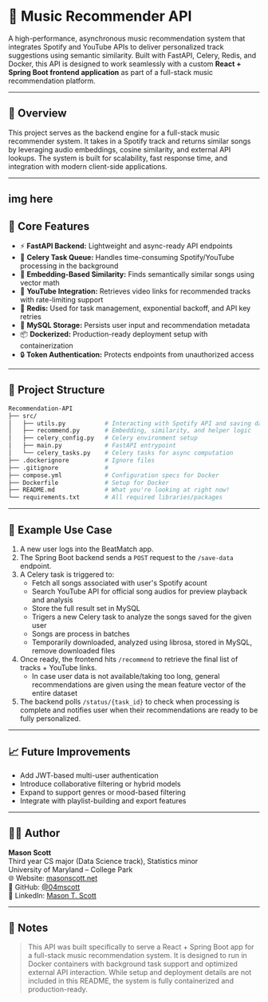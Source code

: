 # 🎵 Music Recommender API

A high-performance, asynchronous music recommendation system that integrates Spotify and YouTube APIs to deliver personalized track suggestions using semantic similarity. Built with FastAPI, Celery, Redis, and Docker, this API is designed to work seamlessly with a custom **React + Spring Boot frontend application** as part of a full-stack music recommendation platform.

---

## 🚀 Overview

This project serves as the backend engine for a full-stack music recommender system. It takes in a Spotify track and returns similar songs by leveraging audio embeddings, cosine similarity, and external API lookups. The system is built for scalability, fast response time, and integration with modern client-side applications.

---
img here
---

## 🧠 Core Features

- ⚡ **FastAPI Backend:** Lightweight and async-ready API endpoints
- 🧵 **Celery Task Queue:** Handles time-consuming Spotify/YouTube processing in the background
- 🧠 **Embedding-Based Similarity:** Finds semantically similar songs using vector math
- 🔁 **YouTube Integration:** Retrieves video links for recommended tracks with rate-limiting support
- 🧊 **Redis:** Used for task management, exponential backoff, and API key retries
- 🐬 **MySQL Storage:** Persists user input and recommendation metadata
- 📦 **Dockerized:** Production-ready deployment setup with containerization
- 🔒 **Token Authentication:** Protects endpoints from unauthorized access

---

## 📂 Project Structure
```bash
Recommendation-API
├── src/
│   ├── utils.py           # Interacting with Spotify API and saving data to database
│   ├── recommend.py       # Embedding, similarity, and helper logic
│   ├── celery_config.py   # Celery environment setup
│   ├── main.py            # FastAPI entrypoint
│   └── celery_tasks.py    # Celery tasks for async computation
├── .dockerignore          # Ignore files
├── .gitignore             # 
├── compose.yml            # Configuration specs for Docker
├── Dockerfile             # Setup for Docker
├── README.md              # What you're looking at right now!
└── requirements.txt       # All required libraries/packages
```
---

## 🧪 Example Use Case

1. A new user logs into the BeatMatch app.
2. The Spring Boot backend sends a `POST` request to the `/save-data` endpoint.
4. A Celery task is triggered to:
   - Fetch all songs associated with user's Spotify acount
   - Search YouTube API for official song audios for preview playback and analysis
   - Store the full result set in MySQL
   - Trigers a new Celery task to analyze the songs saved for the given user
   - Songs are process in batches
   - Temporarily downloaded, analyzed using librosa, stored in MySQL, remove downloaded files
5. Once ready, the frontend hits `/recommend` to retrieve the final list of tracks + YouTube links.
   - In case user data is not available/taking too long, general recommendations are given using the mean feature vector of the entire dataset
6. The backend polls `/status/{task_id}` to check when processing is complete and notifies user when their recommendations are ready to be fully personalized.

---

## 📈 Future Improvements

- Add JWT-based multi-user authentication
- Introduce collaborative filtering or hybrid models
- Expand to support genres or mood-based filtering
- Integrate with playlist-building and export features

---

## 🧑‍💻 Author

**Mason Scott**  
Third year CS major (Data Science track), Statistics minor  
University of Maryland – College Park  
🌐 Website: [masonscott.net](https://masonscott.net)  
🐙 GitHub: [@04mscott](https://github.com/04mscott)  
🔗 LinkedIn: [Mason T. Scott](https://www.linkedin.com/in/mason-t-scott/)

---

## 📌 Notes

> This API was built specifically to serve a React + Spring Boot app for a full-stack music recommendation system. It is designed to run in Docker containers with background task support and optimized external API interaction. While setup and deployment details are not included in this README, the system is fully containerized and production-ready.
